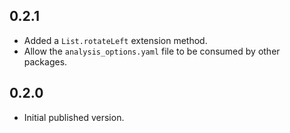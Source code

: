 ## 0.2.1

* Added a `List.rotateLeft` extension method.
* Allow the `analysis_options.yaml` file to be consumed by other packages.

## 0.2.0

* Initial published version.
